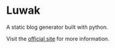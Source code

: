 Luwak
======

A static blog generator built with python. 

Visit the [official site](http://luwak.color-app.com) for more information.

